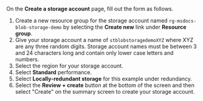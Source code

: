 On the **Create a storage account** page, fill out the form as follows.
1. Create a new resource group for the storage account named `rg-msdocs-blob-storage-demo` by selecting the **Create new** link under **Resource group**.
1. Give your storage account a name of `stblobstoragedemoXYZ` where XYZ are any three random digits.  Storage account names must be between 3 and 24 characters long and contain only lower case letters and numbers.
1. Select the region for your storage account.
1. Select **Standard** performance.
1. Select **Locally-redundant storage** for this example under redundancy.
1. Select the **Review + create** button at the bottom of the screen and then select "Create" on the summary screen to create your storage account.
